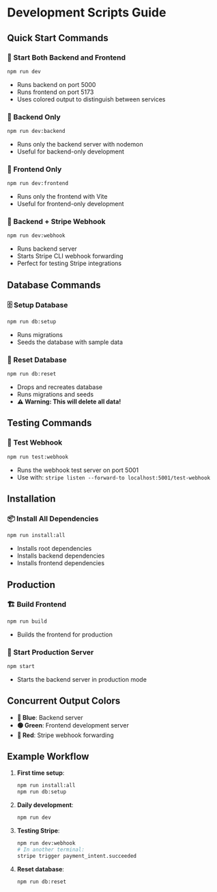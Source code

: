 # Development Scripts Guide

## Quick Start Commands

### 🚀 Start Both Backend and Frontend
```bash
npm run dev
```
- Runs backend on port 5000
- Runs frontend on port 5173
- Uses colored output to distinguish between services

### 🔧 Backend Only
```bash
npm run dev:backend
```
- Runs only the backend server with nodemon
- Useful for backend-only development

### 🎨 Frontend Only
```bash
npm run dev:frontend
```
- Runs only the frontend with Vite
- Useful for frontend-only development

### 🔗 Backend + Stripe Webhook
```bash
npm run dev:webhook
```
- Runs backend server
- Starts Stripe CLI webhook forwarding
- Perfect for testing Stripe integrations

## Database Commands

### 🗄️ Setup Database
```bash
npm run db:setup
```
- Runs migrations
- Seeds the database with sample data

### 🔄 Reset Database
```bash
npm run db:reset
```
- Drops and recreates database
- Runs migrations and seeds
- **⚠️ Warning: This will delete all data!**

## Testing Commands

### 🧪 Test Webhook
```bash
npm run test:webhook
```
- Runs the webhook test server on port 5001
- Use with: `stripe listen --forward-to localhost:5001/test-webhook`

## Installation

### 📦 Install All Dependencies
```bash
npm run install:all
```
- Installs root dependencies
- Installs backend dependencies
- Installs frontend dependencies

## Production

### 🏗️ Build Frontend
```bash
npm run build
```
- Builds the frontend for production

### 🚀 Start Production Server
```bash
npm start
```
- Starts the backend server in production mode

## Concurrent Output Colors

- **🔵 Blue**: Backend server
- **🟢 Green**: Frontend development server
- **🔴 Red**: Stripe webhook forwarding

## Example Workflow

1. **First time setup**:
   ```bash
   npm run install:all
   npm run db:setup
   ```

2. **Daily development**:
   ```bash
   npm run dev
   ```

3. **Testing Stripe**:
   ```bash
   npm run dev:webhook
   # In another terminal:
   stripe trigger payment_intent.succeeded
   ```

4. **Reset database**:
   ```bash
   npm run db:reset
   ``` 